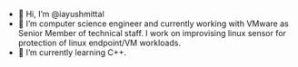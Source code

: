 - 👋 Hi, I’m @iayushmittal
- 👀 I’m computer science engineer and currently working with VMware as Senior Member of technical staff. I work on improvising linux sensor for protection of linux endpoint/VM workloads.
- 🌱 I’m currently learning C++.
  
<!---
iayushmittal/iayushmittal is a ✨ special ✨ repository because its `README.md` (this file) appears on your GitHub profile.
You can click the Preview link to take a look at your changes.
--->
